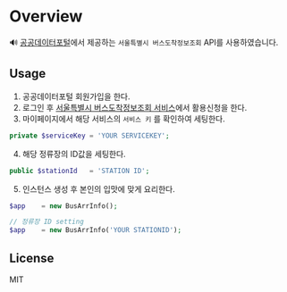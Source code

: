 # Overview
🔊 [공공데이터포털](https://data.go.kr)에서 제공하는 `서울특별시 버스도착정보조회` API를 사용하였습니다.

## Usage
1. 공공데이터포털 회원가입을 한다.
2. 로그인 후 [서울특별시 버스도착정보조회 서비스](https://www.data.go.kr/dataset/15000314/openapi.do)에서 활용신청을 한다.
3. 마이페이지에서 해당 서비스의 `서비스 키` 를 확인하여 세팅한다.
```php
private $serviceKey = 'YOUR SERVICEKEY';
```
4. 해당 정류장의 ID값을 세팅한다.
```php
public $stationId   = 'STATION ID';
```
5. 인스턴스 생성 후 본인의 입맛에 맞게 요리한다.
```php
$app    = new BusArrInfo();

// 정류장 ID setting
$app    = new BusArrInfo('YOUR STATIONID');
```

## License
MIT